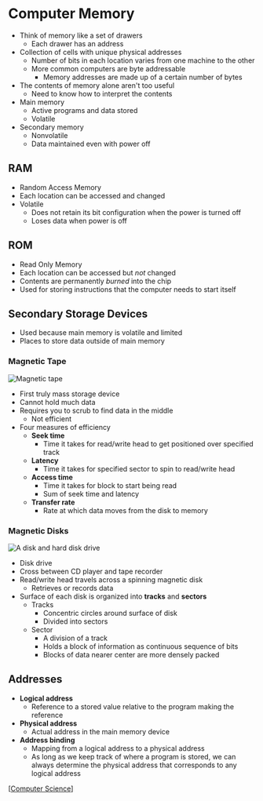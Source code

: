 # Computer Memory

- Think of memory like a set of drawers
  - Each drawer has an address
- Collection of cells with unique physical addresses
  - Number of bits in each location varies from one machine to the other
  - More common computers are byte addressable
    - Memory addresses are made up of a certain number of bytes
- The contents of memory alone aren't too useful
  - Need to know how to interpret the contents
- Main memory
  - Active programs and data stored
  - Volatile
- Secondary memory
  - Nonvolatile
  - Data maintained even with power off

## RAM

- Random Access Memory
- Each location can be accessed and changed
- Volatile
  - Does not retain its bit configuration when the power is turned off
  - Loses data when power is off

## ROM

- Read Only Memory
- Each location can be accessed but _not_ changed
- Contents are permanently _burned_ into the chip
- Used for storing instructions that the computer needs to start itself

## Secondary Storage Devices

- Used because main memory is volatile and limited
- Places to store data outside of main memory

### Magnetic Tape

![Magnetic tape](/assets/second-brain/2020-09-28-17-44-58.png)

- First truly mass storage device
- Cannot hold much data
- Requires you to scrub to find data in the middle
  - Not efficient
- Four measures of efficiency
  - **Seek time**
    - Time it takes for read/write head to get positioned over specified track
  - **Latency**
    - Time it takes for specified sector to spin to read/write head
  - **Access time**
    - Time it takes for block to start being read
    - Sum of seek time and latency
  - **Transfer rate**
    - Rate at which data moves from the disk to memory

### Magnetic Disks

![A disk and hard disk drive](/assets/second-brain/2020-09-28-17-45-22.png)

- Disk drive
- Cross between CD player and tape recorder
- Read/write head travels across a spinning magnetic disk
  - Retrieves or records data
- Surface of each disk is organized into **tracks** and **sectors**
  - Tracks
    - Concentric circles around surface of disk
    - Divided into sectors
  - Sector
    - A division of a track
    - Holds a block of information as continuous sequence of bits
    - Blocks of data nearer center are more densely packed

## Addresses

- **Logical address**
  - Reference to a stored value relative to the program making the reference
- **Physical address**
  - Actual address in the main memory device
- **Address binding**
  - Mapping from a logical address to a physical address
  - As long as we keep track of where a program is stored, we can always determine the physical address that corresponds to any logical address

[[Computer Science]]

[//begin]: # "Autogenerated link references for markdown compatibility"
[Computer Science]: computer-science "Computer Science"
[//end]: # "Autogenerated link references"